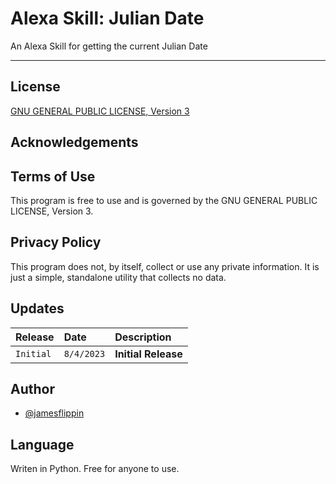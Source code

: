 # Alexa Skill: Julian Date
An Alexa Skill for getting the current Julian Date

<hr>

## License 
[GNU GENERAL PUBLIC LICENSE, Version 3](LICENSE)
## Acknowledgements

## Terms of Use
This program is free to use and is governed by the GNU GENERAL PUBLIC LICENSE, Version 3.

## Privacy Policy

This program does not, by itself, collect or use any private information. It is just a simple, standalone utility that collects no data.

## Updates

| Release | Date     | Description                |
| :-------- | :------- | :------------------------- |
| `Initial` | `8/4/2023` | **Initial Release** |

## Author

- [@jamesflippin](https://www.github.com/jamesflippin)

## Language

Writen in Python. Free for anyone to use.
